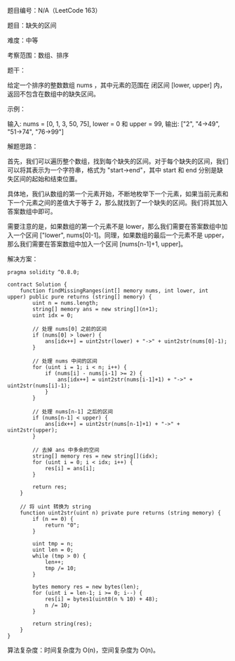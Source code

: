 题目编号：N/A（LeetCode 163）

题目：缺失的区间

难度：中等

考察范围：数组、排序

题干：

给定一个排序的整数数组 nums ，其中元素的范围在 闭区间 [lower, upper] 内，返回不包含在数组中的缺失区间。

示例：

输入: nums = [0, 1, 3, 50, 75], lower = 0 和 upper = 99,
输出: ["2", "4->49", "51->74", "76->99"]

解题思路：

首先，我们可以遍历整个数组，找到每个缺失的区间。对于每个缺失的区间，我们可以将其表示为一个字符串，格式为 "start->end"，其中 start 和 end 分别是缺失区间的起始和结束位置。

具体地，我们从数组的第一个元素开始，不断地枚举下一个元素，如果当前元素和下一个元素之间的差值大于等于 2，那么就找到了一个缺失的区间。我们将其加入答案数组中即可。

需要注意的是，如果数组的第一个元素不是 lower，那么我们需要在答案数组中加入一个区间 ["lower", nums[0]-1]。同理，如果数组的最后一个元素不是 upper，那么我们需要在答案数组中加入一个区间 [nums[n-1]+1, upper]。

解决方案：

```solidity
pragma solidity ^0.8.0;

contract Solution {
    function findMissingRanges(int[] memory nums, int lower, int upper) public pure returns (string[] memory) {
        uint n = nums.length;
        string[] memory ans = new string[](n+1);
        uint idx = 0;
        
        // 处理 nums[0] 之前的区间
        if (nums[0] > lower) {
            ans[idx++] = uint2str(lower) + "->" + uint2str(nums[0]-1);
        }
        
        // 处理 nums 中间的区间
        for (uint i = 1; i < n; i++) {
            if (nums[i] - nums[i-1] >= 2) {
                ans[idx++] = uint2str(nums[i-1]+1) + "->" + uint2str(nums[i]-1);
            }
        }
        
        // 处理 nums[n-1] 之后的区间
        if (nums[n-1] < upper) {
            ans[idx++] = uint2str(nums[n-1]+1) + "->" + uint2str(upper);
        }
        
        // 去掉 ans 中多余的空间
        string[] memory res = new string[](idx);
        for (uint i = 0; i < idx; i++) {
            res[i] = ans[i];
        }
        
        return res;
    }
    
    // 将 uint 转换为 string
    function uint2str(uint n) private pure returns (string memory) {
        if (n == 0) {
            return "0";
        }
        
        uint tmp = n;
        uint len = 0;
        while (tmp > 0) {
            len++;
            tmp /= 10;
        }
        
        bytes memory res = new bytes(len);
        for (uint i = len-1; i >= 0; i--) {
            res[i] = bytes1(uint8(n % 10) + 48);
            n /= 10;
        }
        
        return string(res);
    }
}
```

算法复杂度：时间复杂度为 O(n)，空间复杂度为 O(n)。